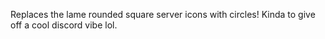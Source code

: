 Replaces the lame rounded square server icons with circles! Kinda to give off a cool discord vibe lol.